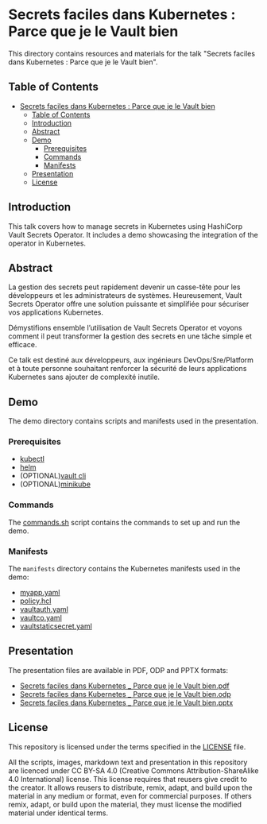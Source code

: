 # Secrets faciles dans Kubernetes : Parce que je le Vault bien

This directory contains resources and materials for the talk "Secrets faciles dans Kubernetes : Parce que je le Vault bien".

## Table of Contents

- [Secrets faciles dans Kubernetes : Parce que je le Vault bien](#secrets-faciles-dans-kubernetes--parce-que-je-le-vault-bien)
  - [Table of Contents](#table-of-contents)
  - [Introduction](#introduction)
  - [Abstract](#abstract)
  - [Demo](#demo)
    - [Prerequisites](#prerequisites)
    - [Commands](#commands)
    - [Manifests](#manifests)
  - [Presentation](#presentation)
  - [License](#license)

## Introduction

This talk covers how to manage secrets in Kubernetes using HashiCorp Vault Secrets Operator. It includes a demo showcasing the integration of the operator in Kubernetes.

## Abstract

La gestion des secrets peut rapidement devenir un casse-tête pour les développeurs et les administrateurs de systèmes. Heureusement, Vault Secrets Operator offre une solution puissante et simplifiée pour sécuriser vos applications Kubernetes.

Démystifions ensemble l’utilisation de Vault Secrets Operator et voyons comment il peut transformer la gestion des secrets en une tâche simple et efficace.

Ce talk est destiné aux développeurs, aux ingénieurs DevOps/Sre/Platform et à toute personne souhaitant renforcer la sécurité de leurs applications Kubernetes sans ajouter de complexité inutile.

## Demo

The demo directory contains scripts and manifests used in the presentation.

### Prerequisites

- [kubectl](https://kubernetes.io/docs/tasks/tools/#kubectl)
- [helm](https://helm.sh/docs/intro/install/)
- (OPTIONAL)[vault cli](https://developer.hashicorp.com/vault/tutorials/getting-started/getting-started-install#install-vault)
- (OPTIONAL)[minikube](https://minikube.sigs.k8s.io/docs/start)

### Commands

The [commands.sh](demo/commands.sh) script contains the commands to set up and run the demo.

### Manifests

The `manifests` directory contains the Kubernetes manifests used in the demo:

- [myapp.yaml](demo/manifests/myapp.yaml)
- [policy.hcl](demo/manifests/policy.hcl)
- [vaultauth.yaml](demo/manifests/vaultauth.yaml)
- [vaultco.yaml](demo/manifests/vaultco.yaml)
- [vaultstaticsecret.yaml](demo/manifests/vaultstaticsecret.yaml)

## Presentation

The presentation files are available in PDF, ODP and PPTX formats:

- [Secrets faciles dans Kubernetes _ Parce que je le Vault bien.pdf](Secrets%20faciles%20dans%20Kubernetes%20_%20Parce%20que%20je%20le%20Vault%20bien.pdf)
- [Secrets faciles dans Kubernetes _ Parce que je le Vault bien.odp](Secrets%20faciles%20dans%20Kubernetes%20_%20Parce%20que%20je%20le%20Vault%20bien.odp)
- [Secrets faciles dans Kubernetes _ Parce que je le Vault bien.pptx](Secrets%20faciles%20dans%20Kubernetes%20_%20Parce%20que%20je%20le%20Vault%20bien.pptx)

## License

This repository is licensed under the terms specified in the [LICENSE](../LICENSE) file.

All the scripts, images, markdown text and presentation in this repository are licenced under CC BY-SA 4.0 (Creative Commons Attribution-ShareAlike 4.0 International) license. This license requires that reusers give credit to the creator. It allows reusers to distribute, remix, adapt, and build upon the material in any medium or format, even for commercial purposes. If others remix, adapt, or build upon the material, they must license the modified material under identical terms.
